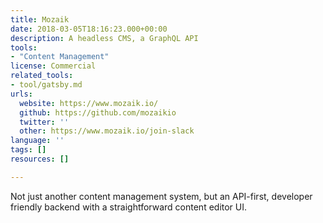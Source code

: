 ```yaml
---
title: Mozaik
date: 2018-03-05T18:16:23.000+00:00
description: A headless CMS, a GraphQL API
tools:
- "Content Management"
license: Commercial
related_tools:
- tool/gatsby.md
urls:
  website: https://www.mozaik.io/
  github: https://github.com/mozaikio
  twitter: ''
  other: https://www.mozaik.io/join-slack
language: ''
tags: []
resources: []

---
```

Not just another content management system, but an API-first, developer friendly backend with a straightforward content editor UI.
